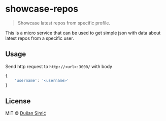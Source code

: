 # showcase-repos
> Showcase latest repos from specific profile.

This is a micro service that can be used to get simple json with data about latest repos from a specific user.

## Usage

Send http request to `http://<url>:3000/` with body
```javascript
{
	'username': '<username>'
}
```

## License
MIT © [Dušan Simić](http://dusansimic.cf)